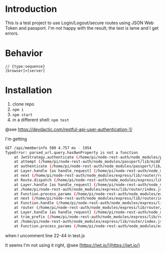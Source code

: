 
# Introduction
This is a test project to use Login/Logout/secure routes using JSON Web Token and passport. I'm not happy with the result; the test is lame and I get errors.

# Behavior
```yuml
// {type:sequence}
[browser]>[server]
```

# Installation
1. clone repo
2. `npm i`
3. `npm start`
4. in a different shell: `npm test`

@see https://devdactic.com/restful-api-user-authentication-1/

I'm getting
```bash
GET /api/memberinfo 500 4.757 ms - 1954
TypeError: parsed_url.query.hasOwnProperty is not a function
    at JwtStrategy.authenticate (/home/pi/node-rest-auth/node_modules/passport-jwt/lib/strategy.js:108:50)
    at attempt (/home/pi/node-rest-auth/node_modules/passport/lib/middleware/authenticate.js:348:16)
    at authenticate (/home/pi/node-rest-auth/node_modules/passport/lib/middleware/authenticate.js:349:7)
    at Layer.handle [as handle_request] (/home/pi/node-rest-auth/node_modules/express/lib/router/layer.js:95:5)
    at next (/home/pi/node-rest-auth/node_modules/express/lib/router/route.js:137:13)
    at Route.dispatch (/home/pi/node-rest-auth/node_modules/express/lib/router/route.js:112:3)
    at Layer.handle [as handle_request] (/home/pi/node-rest-auth/node_modules/express/lib/router/layer.js:95:5)
    at /home/pi/node-rest-auth/node_modules/express/lib/router/index.js:281:22
    at Function.process_params (/home/pi/node-rest-auth/node_modules/express/lib/router/index.js:335:12)
    at next (/home/pi/node-rest-auth/node_modules/express/lib/router/index.js:275:10)
    at Function.handle (/home/pi/node-rest-auth/node_modules/express/lib/router/index.js:174:3)
    at router (/home/pi/node-rest-auth/node_modules/express/lib/router/index.js:47:12)
    at Layer.handle [as handle_request] (/home/pi/node-rest-auth/node_modules/express/lib/router/layer.js:95:5)
    at trim_prefix (/home/pi/node-rest-auth/node_modules/express/lib/router/index.js:317:13)
    at /home/pi/node-rest-auth/node_modules/express/lib/router/index.js:284:7
    at Function.process_params (/home/pi/node-rest-auth/node_modules/express/lib/router/index.js:335:12)

```
when I uncomment line 22-44 in test.js

It seems I'm not using it right, @see [https://jwt.io/](https://jwt.io/)